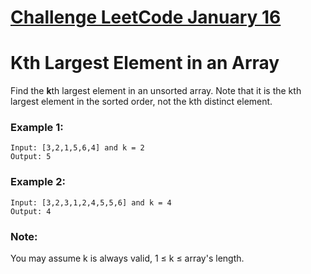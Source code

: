 # [Challenge LeetCode January 16](https://leetcode.com/explore/challenge/card/january-leetcoding-challenge-2021/581/week-3-january-15th-january-21st/3606/)

# Kth Largest Element in an Array

Find the **k**th largest element in an unsorted array. Note that it is the kth largest element in the sorted order, not the kth distinct element.


### Example 1:


```
Input: [3,2,1,5,6,4] and k = 2
Output: 5
```

### Example 2:

```
Input: [3,2,3,1,2,4,5,5,6] and k = 4
Output: 4
```


### Note:

You may assume k is always valid, 1 ≤ k ≤ array's length.
